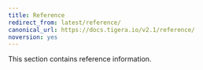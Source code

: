 ```yaml
---
title: Reference
redirect_from: latest/reference/
canonical_url: https://docs.tigera.io/v2.1/reference/
noversion: yes
---
```


This section contains reference information.
